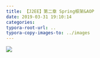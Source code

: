 ```yaml
---
title: 【J2EE】第二章 Spring框架&AOP
date: 2019-03-31 19:10:14
categories:
typora-root-url: ..
typora-copy-images-to: ../images
---
```


![](/images/undefined)
